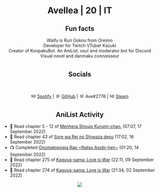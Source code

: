 <h1 align="center">
Avellea | 20 | IT
</h1>



<h2 align="center">
Fun facts
</h2>

<p align="center">
Waifu is Ruri Gokou from Oreimo<br>
Developer for Twitch VTuber Kazuki<br>
Creator of KonpakuBot. An AniList, osu! and moderator bot for Discord<br>
Visual novel and danmaku connoisseur
</p>

<h1>
<h2 align="center">Socials</h2>
<br>
<p align="center">
<img src="https://open.scdn.co/cdn/images/favicon.5cb2bd30.ico" alt="spotify logo" width="16"> <a href="https://open.spotify.com/user/2r8tkjt7qlh7uo7k06z43t63a">Spotify</a> | <img src="https://github.com/fluidicon.png" alt="github logo" width="16"> <a href="https://github.com/Avellea">GitHub</a> | <img src="https://i.imgur.com/ywxedYu.png" alt="github logo" width="16"> Ave#2776 | <img src="https://store.steampowered.com/favicon.ico" alt="spotify logo" width="16"> <a href="https://steamcommunity.com/id/Avellea/">Steam</a>
</p>
<h1>

<h2 align="center">AniList Activity</h2>

<!-- ANILIST_ACTIVITY:start -->

-   📖 Read chapter 5 - 12 of [Menhera Shoujo Kurumi-chan.](https://anilist.co/manga/118584) (07:07, 17 September 2022)
-   📖 Read chapter 43 of [Sore wa Rei no Shiwaza desu](https://anilist.co/manga/117342) (17:02, 16 September 2022)
-   📺 Completed [Onomatopoeia Rap ~Natsu Asobi-hen~](https://anilist.co/anime/154552) (01:20, 14 September 2022)
-   📖 Read chapter 275 of [Kaguya-sama: Love is War](https://anilist.co/manga/86635) (22:11, 09 September 2022)
-   📖 Read chapter 274 of [Kaguya-sama: Love is War](https://anilist.co/manga/86635) (21:34, 02 September 2022)

<!-- ANILIST_ACTIVITY:end -->


<!-- ---
  
<p align="center">
<img src="https://count.getloli.com/get/@avellea?theme=gelbooru" alt=":name" />
<p>
  
--- -->



<p align="center">
<img src="https://i.pinimg.com/originals/5f/95/04/5f9504eb5a7d27ec7a6121b9e9aa48b3.gif">
<p>
